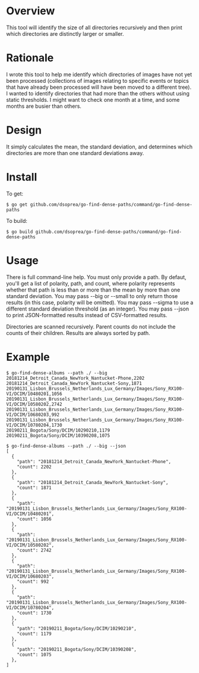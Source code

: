 # Overview

This tool will identify the size of all directories recursively and then print which directories are distinctly larger or smaller.


# Rationale

I wrote this tool to help me identify which directories of images have not yet been processed (collections of images relating to specific events or topics that have already been processed will have been moved to a different tree). I wanted to identify directories that had more than the others without using static thresholds. I might want to check one month at a time, and some months are busier than others.


# Design

It simply calculates the mean, the standard deviation, and determines which directories are more than one standard deviations away.


# Install

To get:

```
$ go get github.com/dsoprea/go-find-dense-paths/command/go-find-dense-paths
```

To build:

```
$ go build github.com/dsoprea/go-find-dense-paths/command/go-find-dense-paths
```


# Usage

There is full command-line help. You must only provide a path. By defaut, you'll get a list of polarity, path, and count, where polarity represents whether that path is less than or more than the mean by more than one standard deviation. You may pass --big or --small to only return those results (in this case, polarity will be omitted). You may pass --sigma to use a different standard deviation threshold (as an integer). You may pass --json to print JSON-formatted results instead of CSV-formatted results.

Directories are scanned recursively. Parent counts do not include the counts of their children. Results are always sorted by path.


# Example

```
$ go-find-dense-albums --path ./ --big
20181214_Detroit_Canada_NewYork_Nantucket-Phone,2202
20181214_Detroit_Canada_NewYork_Nantucket-Sony,1871
20190131_Lisbon_Brussels_Netherlands_Lux_Germany/Images/Sony_RX100-VI/DCIM/10480201,1056
20190131_Lisbon_Brussels_Netherlands_Lux_Germany/Images/Sony_RX100-VI/DCIM/10580202,2742
20190131_Lisbon_Brussels_Netherlands_Lux_Germany/Images/Sony_RX100-VI/DCIM/10680203,992
20190131_Lisbon_Brussels_Netherlands_Lux_Germany/Images/Sony_RX100-VI/DCIM/10780204,1730
20190211_Bogota/Sony/DCIM/10290210,1179
20190211_Bogota/Sony/DCIM/10390208,1075
```

```
$ go-find-dense-albums --path ./ --big --json
[
  {
    "path": "20181214_Detroit_Canada_NewYork_Nantucket-Phone",
    "count": 2202
  },
  {
    "path": "20181214_Detroit_Canada_NewYork_Nantucket-Sony",
    "count": 1871
  },
  {
    "path": "20190131_Lisbon_Brussels_Netherlands_Lux_Germany/Images/Sony_RX100-VI/DCIM/10480201",
    "count": 1056
  },
  {
    "path": "20190131_Lisbon_Brussels_Netherlands_Lux_Germany/Images/Sony_RX100-VI/DCIM/10580202",
    "count": 2742
  },
  {
    "path": "20190131_Lisbon_Brussels_Netherlands_Lux_Germany/Images/Sony_RX100-VI/DCIM/10680203",
    "count": 992
  },
  {
    "path": "20190131_Lisbon_Brussels_Netherlands_Lux_Germany/Images/Sony_RX100-VI/DCIM/10780204",
    "count": 1730
  },
  {
    "path": "20190211_Bogota/Sony/DCIM/10290210",
    "count": 1179
  },
  {
    "path": "20190211_Bogota/Sony/DCIM/10390208",
    "count": 1075
  },
]
```

